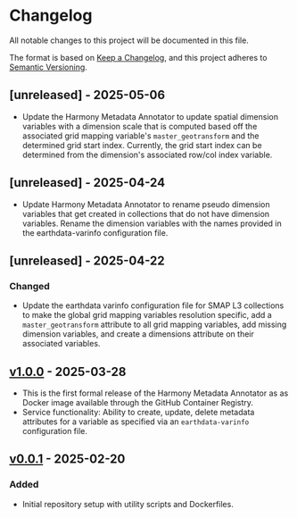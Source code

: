 # Changelog

All notable changes to this project will be documented in this file.

The format is based on [Keep a Changelog](https://keepachangelog.com/en/1.1.0/),
and this project adheres to [Semantic Versioning](https://semver.org/spec/v2.0.0.html).

## [unreleased] - 2025-05-06

- Update the Harmony Metadata Annotator to update spatial dimension variables with a dimension
  scale that is computed based off the associated grid mapping variable's `master_geotransform` and
  the determined grid start index. Currently, the grid start index can be determined from the
  dimension's associated row/col index variable.


## [unreleased] - 2025-04-24

- Update Harmony Metadata Annotator to rename pseudo dimension variables
  that get created in collections that do not have dimension variables.
  Rename the dimension variables with the names provided in the earthdata-varinfo configuration file.


## [unreleased] - 2025-04-22

### Changed

- Update the earthdata varinfo configuration file for SMAP L3 collections to make
  the global grid mapping variables resolution specific, add a `master_geotransform`
  attribute to all grid mapping variables, add missing dimension variables, and create a dimensions
  attribute on their associated variables.


## [v1.0.0] - 2025-03-28

- This is the first formal release of the Harmony Metadata Annotator as
  as Docker image available through the GitHub Container Registry.
- Service functionality: Ability to create, update, delete metadata attributes
  for a variable as specified via an `earthdata-varinfo` configuration file.

## [v0.0.1] - 2025-02-20

### Added

- Initial repository setup with utility scripts and Dockerfiles.

[v1.0.0]: https://github.com/nasa/harmony-metadata-annotator/releases/tag/1.0.0
[v0.0.1]: https://github.com/nasa/harmony-metadata-annotator/releases/tag/0.0.1
